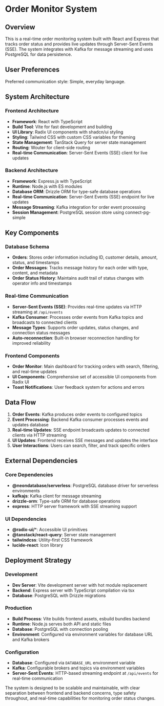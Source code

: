 # Order Monitor System

## Overview

This is a real-time order monitoring system built with React and Express that tracks order status and provides live updates through Server-Sent Events (SSE). The system integrates with Kafka for message streaming and uses PostgreSQL for data persistence.

## User Preferences

Preferred communication style: Simple, everyday language.

## System Architecture

### Frontend Architecture
- **Framework**: React with TypeScript
- **Build Tool**: Vite for fast development and building
- **UI Library**: Radix UI components with shadcn/ui styling
- **Styling**: Tailwind CSS with custom CSS variables for theming
- **State Management**: TanStack Query for server state management
- **Routing**: Wouter for client-side routing
- **Real-time Communication**: Server-Sent Events (SSE) client for live updates

### Backend Architecture
- **Framework**: Express.js with TypeScript
- **Runtime**: Node.js with ES modules
- **Database ORM**: Drizzle ORM for type-safe database operations
- **Real-time Communication**: Server-Sent Events (SSE) endpoint for live updates
- **Message Streaming**: Kafka integration for order event processing
- **Session Management**: PostgreSQL session store using connect-pg-simple

## Key Components

### Database Schema
- **Orders**: Stores order information including ID, customer details, amount, status, and timestamps
- **Order Messages**: Tracks message history for each order with type, content, and metadata
- **Order Status History**: Maintains audit trail of status changes with operator info and timestamps

### Real-time Communication
- **Server-Sent Events (SSE)**: Provides real-time updates via HTTP streaming at `/api/events`
- **Kafka Consumer**: Processes order events from Kafka topics and broadcasts to connected clients
- **Message Types**: Supports order updates, status changes, and connection status messages
- **Auto-reconnection**: Built-in browser reconnection handling for improved reliability

### Frontend Components
- **Order Monitor**: Main dashboard for tracking orders with search, filtering, and real-time updates
- **UI Components**: Comprehensive set of accessible UI components from Radix UI
- **Toast Notifications**: User feedback system for actions and errors

## Data Flow

1. **Order Events**: Kafka produces order events to configured topics
2. **Event Processing**: Backend Kafka consumer processes events and updates database
3. **Real-time Updates**: SSE endpoint broadcasts updates to connected clients via HTTP streaming
4. **UI Updates**: Frontend receives SSE messages and updates the interface
5. **User Interactions**: Users can search, filter, and track specific orders

## External Dependencies

### Core Dependencies
- **@neondatabase/serverless**: PostgreSQL database driver for serverless environments
- **kafkajs**: Kafka client for message streaming
- **drizzle-orm**: Type-safe ORM for database operations
- **express**: HTTP server framework with SSE streaming support

### UI Dependencies
- **@radix-ui/***: Accessible UI primitives
- **@tanstack/react-query**: Server state management
- **tailwindcss**: Utility-first CSS framework
- **lucide-react**: Icon library

## Deployment Strategy

### Development
- **Dev Server**: Vite development server with hot module replacement
- **Backend**: Express server with TypeScript compilation via tsx
- **Database**: PostgreSQL with Drizzle migrations

### Production
- **Build Process**: Vite builds frontend assets, esbuild bundles backend
- **Runtime**: Node.js serves both API and static files
- **Database**: PostgreSQL with connection pooling
- **Environment**: Configured via environment variables for database URL and Kafka brokers

### Configuration
- **Database**: Configured via `DATABASE_URL` environment variable
- **Kafka**: Configurable brokers and topics via environment variables
- **Server-Sent Events**: HTTP-based streaming endpoint at `/api/events` for real-time communication

The system is designed to be scalable and maintainable, with clear separation between frontend and backend concerns, type safety throughout, and real-time capabilities for monitoring order status changes.